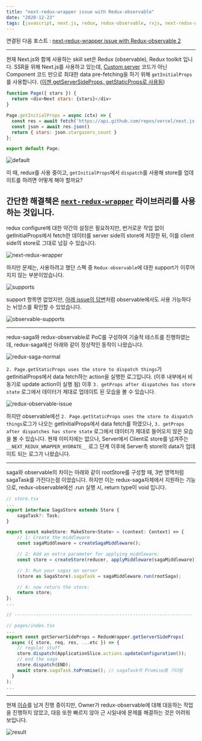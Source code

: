 ```yaml
---
title: "next-redux-wrapper issue with Redux-observable"
date: "2020-12-23"
tags: [javascript, next.js, redux, redux-observable, rxjs, next-redux-wrapper]
---
```


연결된 다음 포스트 : [next-redux-wrapper issue with Redux-observable 2](https://jicjjang.github.io/posts/next-redux-wrapper2)

---

현재 Next.js와 함께 사용하는 skill set은 Redux (observable), Redux toolkit 입니다.
SSR을 위해 Next.js를 사용하고 있는데, [Custom server](https://nextjs.org/docs/advanced-features/custom-server) 코드가 아닌 Component 코드 만으로 최대한 data pre-fetching을 하기 위해 `getInitialProps`를 사용합니다. ([이젠 getServerSideProps, getStaticProps로 사용됨](https://nextjs.org/docs/api-reference/data-fetching/getInitialProps))

```javascript
function Page({ stars }) {
  return <div>Next stars: {stars}</div>
}

Page.getInitialProps = async (ctx) => {
  const res = await fetch('https://api.github.com/repos/vercel/next.js')
  const json = await res.json()
  return { stars: json.stargazers_count }
};

export default Page;
```

![default](./default.png)

이 때, redux를 사용 중이고, `getInitialProps`에서 `dispatch`를 사용해 store를 업데이트를 하려면 어떻게 해야 할까요?

## 간단한 해결책은 [`next-redux-wrapper`](https://github.com/kirill-konshin/next-redux-wrapper) 라이브러리를 사용하는 것입니다.

redux configure에 대한 약간의 설정은 필요하지만, 번거로운 작업 없이 getInitialProps에서 fetch한 데이터를 server side의 store에 저장한 뒤, 이를 client side의 store로 그대로 넘길 수 있습니다.

![next-redux-wrapper](./next-redux-wrapper.png)

하지만 문제는, 사용하려고 했던 스펙 중 `Redux-observable`에 대한 support가 이루어지지 않는 부분이었습니다.

![supports](./supports.png)

support 항목엔 없었지만, [아래 issue의 답변](https://github.com/kirill-konshin/next-redux-wrapper/issues/303)처럼 observable에서도 사용 가능하다는 뉘앙스를 확인할 수 있었습니다.

![observable-supports](./observable-supports.png)

---

redux-saga와 redux-observable로 PoC를 구성하여 기술적 테스트를 진행하였는데, redux-saga에선 아래와 같이 정상적인 동작이 나왔습니다.

![redux-saga-normal](./redux-saga-normal.png)

`2. Page.getStaticProps uses the store to dispatch things`가 getInitialProps에서 data fetch하는 action을 실행한 로그입니다. (이후 내부에서 비동기로 update action이 실행 됨) 이후 `3. getProps after dispatches has store state` 로그에서 데이터가 제대로 업데이트 된 모습을 볼 수 있습니다.

![redux-observable-issue](./redux-observable-issue.png)

하지만 observable에선 `2. Page.getStaticProps uses the store to dispatch things`로그가 나오는 getInitialProps에서 data fetch를 하였으나, `3. getProps after dispatches has store state` 로그에서 데이터가 제대로 들어오지 않은 모습을 볼 수 있습니다. 현재 이미지에는 없으나, Server에서 Client로 store를 넘겨주는 `__NEXT_REDUX_WRAPPER_HYDRATE__` 로그 단계 이후에 Server측 store의 data가 업데이트 되는 로그가 나왔습니다.

---

saga와 observable의 차이는 아래와 같이 rootStore를 구성할 때, 3번 영역처럼 sagaTask를 가진다는점 이었습니다.
하지만 이는 redux-saga자체에서 지원하는 기능으로, redux-observable에선 .run 실행 시, return type이 void 입니다.

```javascript
// store.tsx
...
export interface SagaStore extends Store {
    sagaTask?: Task;
}

export const makeStore: MakeStore<State> = (context: Context) => {
    // 1: Create the middleware
    const sagaMiddleware = createSagaMiddleware();

    // 2: Add an extra parameter for applying middleware:
    const store = createStore(reducer, applyMiddleware(sagaMiddleware));

    // 3: Run your sagas on server
    (store as SagaStore).sagaTask = sagaMiddleware.run(rootSaga);

    // 4: now return the store:
    return store;
};
...

// ------------------------------------------------------------------

// pages/index.tsx
...
export const getServerSideProps = ReduxWrapper.getServerSideProps(
  async ({ store, req, res, ...etc }) => {
    // regular stuff
    store.dispatch(ApplicationSlice.actions.updateConfiguration());
    // end the saga
    store.dispatch(END);
    await store.sagaTask.toPromise(); // sagaTask의 Promise를 기다림
  }
);
...
```

---

현재 [이슈](https://github.com/kirill-konshin/next-redux-wrapper/issues/307)를 남겨 진행 중이지만, Owner가 redux-observable에 대해 대응하는 작업을 진행하지 않았고, 대응 또한 빠르지 않아 근 시일내에 문제를 해결하는 것은 어려워 보입니다.

![result](./result.png)
